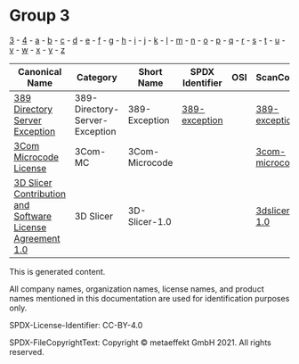 # Group 3

[3](../[3]/README.md) -
[4](../[4]/README.md) -
[a](../[a]/README.md) - 
[b](../[b]/README.md) - 
[c](../[c]/README.md) - 
[d](../[d]/README.md) - 
[e](../[e]/README.md) - 
[f](../[f]/README.md) - 
[g](../[g]/README.md) - 
[h](../[h]/README.md) - 
[i](../[i]/README.md) - 
[j](../[j]/README.md) - 
[k](../[k]/README.md) - 
[l](../[l]/README.md) - 
[m](../[m]/README.md) - 
[n](../[n]/README.md) - 
[o](../[o]/README.md) - 
[p](../[p]/README.md) - 
[q](../[q]/README.md) - 
[r](../[r]/README.md) - 
[s](../[s]/README.md) - 
[t](../[t]/README.md) - 
[u](../[u]/README.md) - 
[v](../[v]/README.md) - 
[w](../[w]/README.md) - 
[x](../[x]/README.md) - 
[y](../[y]/README.md) - 
[z](../[z]/README.md)

|Canonical Name|Category|Short Name|SPDX Identifier|OSI|ScanCode|Matched ScanCode|Type|
| --- | --- | --- | --- | --- | --- | --- | --- |
|[389 Directory Server Exception]([38]/389-Directory-Server-Exception.yaml)|389-Directory-Server-Exception|389-Exception|[389-exception](https://spdx.org/licenses/389-exception.html)| | [389-exception](https://github.com/nexB/scancode-toolkit/blob/develop/src/licensedcode/data/licenses/389-exception.LICENSE) | [389-exception](https://github.com/nexB/scancode-toolkit/blob/develop/src/licensedcode/data/licenses/389-exception.LICENSE), [gpl-2.0](https://github.com/nexB/scancode-toolkit/blob/develop/src/licensedcode/data/licenses/gpl-2.0.LICENSE) |exception|
|[3Com Microcode License]([3c]/3Com-Microcode-License.yaml)|3Com-MC|3Com-Microcode| | | [3com-microcode](https://github.com/nexB/scancode-toolkit/blob/develop/src/licensedcode/data/licenses/3com-microcode.LICENSE) | [3com-microcode](https://github.com/nexB/scancode-toolkit/blob/develop/src/licensedcode/data/licenses/3com-microcode.LICENSE) |terms|
|[3D Slicer Contribution and Software License Agreement 1.0]([3d]/3D-Slicer-Contribution-and-Software-License-Agreement-1.0.yaml)|3D Slicer|3D-Slicer-1.0| | | [3dslicer-1.0](https://github.com/nexB/scancode-toolkit/blob/develop/src/licensedcode/data/licenses/3dslicer-1.0.LICENSE) | [3dslicer-1.0](https://github.com/nexB/scancode-toolkit/blob/develop/src/licensedcode/data/licenses/3dslicer-1.0.LICENSE) |terms|

This is generated content.

All company names, organization names, license names, and product names mentioned in this documentation are used for identification purposes only.

SPDX-License-Identifier: CC-BY-4.0

SPDX-FileCopyrightText: Copyright © metaeffekt GmbH 2021. All rights reserved.
